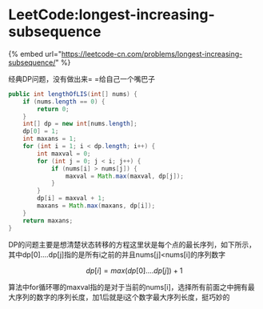 # LeetCode:longest-increasing-subsequence

{% embed url="https://leetcode-cn.com/problems/longest-increasing-subsequence/" %}

经典DP问题，没有做出来= =给自己一个嘴巴子

```java
public int lengthOfLIS(int[] nums) {
    if (nums.length == 0) {
        return 0;
    }
    int[] dp = new int[nums.length];
    dp[0] = 1;
    int maxans = 1;
    for (int i = 1; i < dp.length; i++) {
        int maxval = 0;
        for (int j = 0; j < i; j++) {
            if (nums[i] > nums[j]) {
                maxval = Math.max(maxval, dp[j]);
            }
        }
        dp[i] = maxval + 1;
        maxans = Math.max(maxans, dp[i]);
    }
    return maxans;
}
```

DP的问题主要是想清楚状态转移的方程这里状是每个点的最长序列，如下所示，其中dp\[0\]....dp\[j\]指的是所有i之前的并且nums\[j\]&lt;nums\[i\]的序列数字

$$
dp[i]=max(dp[0]....dp[j])+1
$$

算法中for循环哪的maxval指的是对于当前的nums\[i\]，选择所有前面之中拥有最大序列的数字的序列长度，加1后就是i这个数字最大序列长度，挺巧妙的

